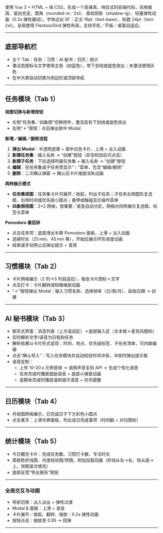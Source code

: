 使用 Vue 3 + HTML + 纯 CSS，生成一个高保真、响应式的前端代码，风格极简、留白充足，圆角（rounded-xl／2xl）、柔和阴影（shadow-lg）、轻量弹性动画（0.2s 弹性缓动）。字体近似 SF：正文 16pt（text-base）、标题 24pt（text-2xl）。全局使用 Flexbox/Grid 弹性布局，支持手机／平板／桌面自适应。

---

## 底部导航栏  
- 五个 Tab：任务｜习惯｜AI 秘书｜日历｜统计  
- 激活态图标与文字使用主色（如蓝色），带下划线或底色突出；未激活使用灰色  
- 在中大屏自动切换为侧边栏或顶部导航

---

## 任务模块（Tab 1）  

**视图切换与新增按钮**  
- 左侧“任务集／四象限”切换控件，激活态有下划线或底色突出  
- 右侧“＋”按钮：点击弹出居中 Modal  

**新增／编辑／删除流程**  
1. **弹出 Modal**：半透明遮罩 + 居中白色卡片，上滑 + 淡入动画  
2. **新建任务集**：输入名称 → “创建”按钮（非空校验后可点击）  
3. **新建子任务**：下拉选择所属任务集 + 输入名称 → “创建”按钮  
4. **编辑**：在任务集或子任务旁显示“⋮”菜单，包含“编辑/删除”  
5. **删除**：二次确认弹窗 → 确认后卡片缩放消失动画

**两种展示模式**  
- **任务集视图**：任务集卡片可展开／收起，列出子任务；子任务左侧圆形复选框，右侧时间或优先级小圆点；悬停或触碰显示操作菜单  
- **四象限视图**：2×2 网格，按重要／紧急自动分区，网格内同样展示复选框、标签与菜单  

**Pomodoro 番茄钟**  
- 点击任务项：底部滑出半屏 Pomodoro 面板，上滑 + 淡入动画  
- 选择时长（25 min、45 min 等），开始后展示环形进度动画  
- 结束或手动停止后弹出提示 + 音效  

---

## 习惯模块（Tab 2）  
- 卡片网格展示（2 列→3 列自适应），每张卡片图标＋文字  
- 点击打卡：卡片翻转或轻微缩放动画  
- “＋”按钮弹出 Modal：输入习惯名称、选择频率（日/周/月）、起始日期 → 创建

---

## AI 秘书模块（Tab 3）  
- 聊天式界面：消息列表（上方滚动区）＋底部输入区（文本框＋麦克风图标）  
- 实时解析文字/语音为日程和任务  
- 解析结果以卡片形式呈现：时间、地点、优先级标签、子任务清单，可内联编辑  
- 点击“确认导入”：写入任务模块并自动校验时间冲突，冲突时弹出提示框  
- 语音定制：  
  - 上传 10–20 s 示例音频 → 调用声音复刻 API → 生成个性化语音  
  - 任务完成时播放鼓励语音 + 底部小弹窗动画  
  - 逾期未完成时播放温和提示语音 + 托司提醒  

---

## 日历模块（Tab 4）  
- 月视图网格展示，已完成日子下方彩色小圆点  
- 点击某天：上滑半屏面板，列出该日完成事项（时间戳 + 对勾图标）  

---

## 统计模块（Tab 5）  
- 今日概览卡片：完成任务数、习惯打卡数、专注时长  
- 周趋势折线图、月度柱状图/饼图，附加加载动画（折线从左→右，柱从底→上，饼图渐次填充）  
- 底部全宽“导出报告”按钮  

---

### 全局交互与动画  
- 导航切换：淡入淡出 + 弹性过渡  
- Modal & 面板：上滑 + 渐变  
- 卡片展开／收起、翻转、缩放：0.2s 弹性动画  
- 按钮点击：缩放至 0.95 → 回弹  

---
